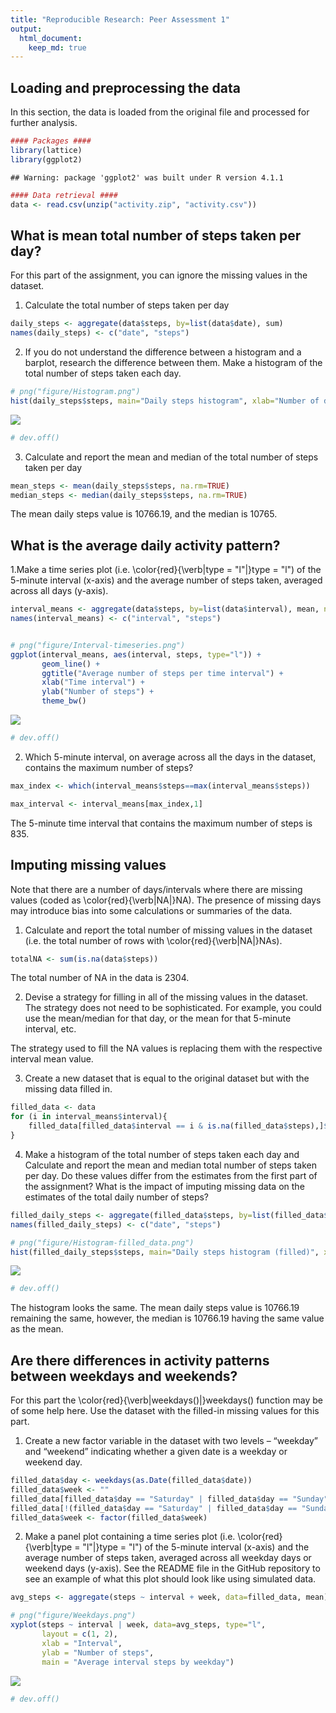 ```yaml
---
title: "Reproducible Research: Peer Assessment 1"
output: 
  html_document:
    keep_md: true
---
```



## Loading and preprocessing the data
In this section, the data is loaded from the original file and processed for further analysis. 

```r
#### Packages ####
library(lattice)
library(ggplot2)
```

```
## Warning: package 'ggplot2' was built under R version 4.1.1
```

```r
#### Data retrieval ####
data <- read.csv(unzip("activity.zip", "activity.csv"))
```


## What is mean total number of steps taken per day?
For this part of the assignment, you can ignore the missing values in the dataset.

1. Calculate the total number of steps taken per day

```r
daily_steps <- aggregate(data$steps, by=list(data$date), sum)
names(daily_steps) <- c("date", "steps")
```

2. If you do not understand the difference between a histogram and a barplot, research the difference between them. Make a histogram of the total number of steps taken each day.

```r
# png("figure/Histogram.png")
hist(daily_steps$steps, main="Daily steps histogram", xlab="Number of daily steps", breaks = 10)
```

![](PA1_template_files/figure-html/unnamed-chunk-3-1.png)<!-- -->

```r
# dev.off()
```

3. Calculate and report the mean and median of the total number of steps taken per day

```r
mean_steps <- mean(daily_steps$steps, na.rm=TRUE)
median_steps <- median(daily_steps$steps, na.rm=TRUE)
```
The mean daily steps value is 10766.19, and the median is 10765.

## What is the average daily activity pattern?
1.Make a time series plot (i.e. \color{red}{\verb|type = "l"|}type = "l") of the 5-minute interval (x-axis) and the average number of steps taken, averaged across all days (y-axis).

```r
interval_means <- aggregate(data$steps, by=list(data$interval), mean, na.rm=TRUE)
names(interval_means) <- c("interval", "steps")


# png("figure/Interval-timeseries.png")
ggplot(interval_means, aes(interval, steps, type="l")) +
       geom_line() +
       ggtitle("Average number of steps per time interval") + 
       xlab("Time interval") +
       ylab("Number of steps") +
       theme_bw()
```

![](PA1_template_files/figure-html/unnamed-chunk-5-1.png)<!-- -->

```r
# dev.off()
```
2. Which 5-minute interval, on average across all the days in the dataset, contains the maximum number of steps?

```r
max_index <- which(interval_means$steps==max(interval_means$steps))

max_interval <- interval_means[max_index,1]
```
The 5-minute time interval that contains the maximum number of steps is 835.

## Imputing missing values
Note that there are a number of days/intervals where there are missing values (coded as \color{red}{\verb|NA|}NA). The presence of missing days may introduce bias into some calculations or summaries of the data.

1. Calculate and report the total number of missing values in the dataset (i.e. the total number of rows with \color{red}{\verb|NA|}NAs).

```r
totalNA <- sum(is.na(data$steps))
```
The total number of NA in the data is 2304.

2. Devise a strategy for filling in all of the missing values in the dataset. The strategy does not need to be sophisticated. For example, you could use the mean/median for that day, or the mean for that 5-minute interval, etc.

The strategy used to fill the NA values is replacing them with the respective interval mean value.

3. Create a new dataset that is equal to the original dataset but with the missing data filled in.

```r
filled_data <- data
for (i in interval_means$interval){
    filled_data[filled_data$interval == i & is.na(filled_data$steps),]$steps <- interval_means$steps[interval_means$interval == i]
}
```

4. Make a histogram of the total number of steps taken each day and Calculate and report the mean and median total number of steps taken per day. Do these values differ from the estimates from the first part of the assignment? What is the impact of imputing missing data on the estimates of the total daily number of steps?

```r
filled_daily_steps <- aggregate(filled_data$steps, by=list(filled_data$date), sum)
names(filled_daily_steps) <- c("date", "steps")

# png("figure/Histogram-filled_data.png")
hist(filled_daily_steps$steps, main="Daily steps histogram (filled)", xlab="Number of daily steps", breaks = 10)
```

![](PA1_template_files/figure-html/unnamed-chunk-9-1.png)<!-- -->

```r
# dev.off()
```
The histogram looks the same. The mean daily steps value is 10766.19 remaining the same, however, the median is 10766.19 having the same value as the mean.

## Are there differences in activity patterns between weekdays and weekends?
For this part the \color{red}{\verb|weekdays()|}weekdays() function may be of some help here. Use the dataset with the filled-in missing values for this part.

1. Create a new factor variable in the dataset with two levels – “weekday” and “weekend” indicating whether a given date is a weekday or weekend day.

```r
filled_data$day <- weekdays(as.Date(filled_data$date))
filled_data$week <- ""
filled_data[filled_data$day == "Saturday" | filled_data$day == "Sunday", ]$week <- "weekend"
filled_data[!(filled_data$day == "Saturday" | filled_data$day == "Sunday"), ]$week <- "weekday"
filled_data$week <- factor(filled_data$week)
```

2. Make a panel plot containing a time series plot (i.e. \color{red}{\verb|type = "l"|}type = "l") of the 5-minute interval (x-axis) and the average number of steps taken, averaged across all weekday days or weekend days (y-axis). See the README file in the GitHub repository to see an example of what this plot should look like using simulated data.

```r
avg_steps <- aggregate(steps ~ interval + week, data=filled_data, mean)

# png("figure/Weekdays.png")
xyplot(steps ~ interval | week, data=avg_steps, type="l",
       layout = c(1, 2), 
       xlab = "Interval", 
       ylab = "Number of steps",
       main = "Average interval steps by weekday")
```

![](PA1_template_files/figure-html/unnamed-chunk-11-1.png)<!-- -->

```r
# dev.off()
```
